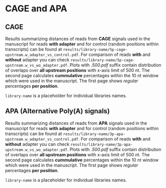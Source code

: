 # CAGE and APA
## CAGE
Results summarizing distances of reads from **CAGE** signals used in the manuscript for reads **with adapter** and for control (random positions within transcripts) can be found at `results/library-name/5p-cage-upstream.w_adapter_vs_control.pdf`. For comparison of reads **with** and **without** adapter you can check `results/library-name/5p-cage-upstream.w_vs_wo_adapter.pdf`. Plots with *.500.pdf* suffix contain distribution of overlaps over **all upstream positions** with x-axis limit of 500 nt. 
The second page calculates **cummulative** percentages within the 10 nt window which were used in the manuscript. The first page shows *regular* percentages **per position**.

`library-name` is a placeholder for individual libraries names. 

## APA (Alternative Poly(A) signals)
Results summarizing distances of reads from **APA** signals used in the manuscript for reads **with adapter** and for control (random positions within transcripts) can be found at `results/library-name/3p-apa-upstream.w_adapter_vs_control.pdf`. For comparison of reads **with** and **without** adapter you can check `results/library-name/3p-apa-upstream.w_vs_wo_adapter.pdf`. Plots with *.500.pdf* suffix contain distribution of overlaps over **all upstream positions** with x-axis limit of 500 nt.
The second page calculates **cummulative** percentages within the 10 nt window which were used in the manuscript. The first page shows *regular* percentages **per position**.

`library-name` is a placeholder for individual libraries names. 
